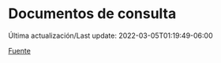# Documentos de consulta

Última actualización/Last update: 2022-03-05T01:19:49-06:00

 [Fuente](https://coronavirus.gob.mx/documentos-de-consulta/)
